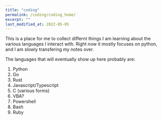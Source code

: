 ```yaml
---
title: "coding"
permalink: /coding/coding_home/
excerpt: ""
last_modified_at: 2022-05-05
---
```


This is a place for me to collect differnt things I am learning about the various languages I interact with. Right now it mostly focuses on python, and I am slowly transfering my notes over. 

The languages that will eventually show up here probably are:
1. Python
2. Go
3. Rust
4. Javascript/Typescript
5. C (various forms)
6. VBA?
7. Powershell
8. Bash
9. Ruby